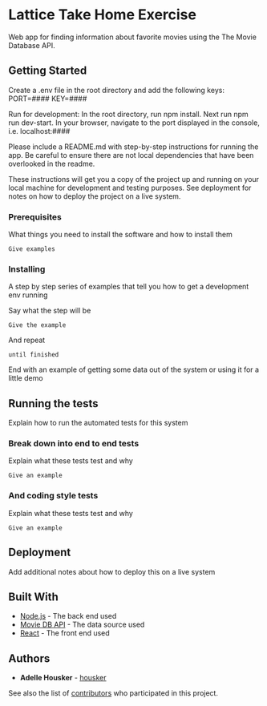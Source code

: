 # Lattice Take Home Exercise

Web app for finding information about favorite movies using the The Movie Database API.

## Getting Started

Create a .env file in the root directory and add the following keys:
PORT=####
KEY=####

Run for development:
In the root directory, run npm install. Next run npm run dev-start. In your browser, navigate to the port displayed in the console, i.e. localhost:####


Please include a README.md with step-by-step instructions for running the app. Be careful to ensure there are not local dependencies that have been overlooked in the readme.

These instructions will get you a copy of the project up and running on your local machine for development and testing purposes. See deployment for notes on how to deploy the project on a live system.

### Prerequisites

What things you need to install the software and how to install them

```
Give examples
```

### Installing

A step by step series of examples that tell you how to get a development env running

Say what the step will be

```
Give the example
```

And repeat

```
until finished
```

End with an example of getting some data out of the system or using it for a little demo

## Running the tests

Explain how to run the automated tests for this system

### Break down into end to end tests

Explain what these tests test and why

```
Give an example
```

### And coding style tests

Explain what these tests test and why

```
Give an example
```

## Deployment

Add additional notes about how to deploy this on a live system

## Built With

* [Node.js](https://nodejs.org/en/) - The back end used
* [Movie DB API](https://developers.themoviedb.org/3/getting-started/introduction) - The data source used
* [React](https://reactjs.org/) - The front end used

## Authors

* **Adelle Housker** - [housker](https://github.com/housker)

See also the list of [contributors](https://github.com/your/project/contributors) who participated in this project.
